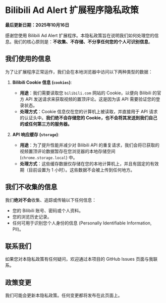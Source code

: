 # Bilibili Ad Alert 扩展程序隐私政策

**最后更新日期：2025年10月16日**

感谢您使用 Bilibili Ad Alert 扩展程序。本隐私政策旨在说明我们如何处理您的信息。我们的核心原则是：**不收集、不存储、不分享任何您的个人可识别信息**。

## 我们使用的信息

为了让扩展程序正常运作，我们会在本地浏览器中访问以下两种类型的数据：

1.  **Bilibili Cookie 信息 (`cookies`)**:
    * **用途**：我们需要读取您 `bilibili.com` 网站的 Cookie，以便向 Bilibili 的官方 API 发送请求来获取视频的置顶评论。这是因为该 API 需要验证您的登录状态。
    * **处理方式**：Cookie 信息仅在您的计算机上被读取，并直接用于 API 请求的认证头中。**我们绝不会存储您的 Cookie，也不会将其发送到我们自己的或任何第三方的服务器。**

2.  **API 响应缓存 (`storage`)**:
    * **用途**：为了提升性能并减少对 Bilibili API 的重复请求，我们会将已获取的视频置顶评论数据暂存在您浏览器的本地存储空间 (`chrome.storage.local`) 中。
    * **处理方式**：这些缓存数据仅存储在您的本地计算机上，并且有固定的有效期（目前设置为 1 小时）。这些数据不会被上传到任何地方。

## 我们不收集的信息

我们**绝对不会**收集、追踪或传输以下任何信息：
* 您的 Bilibili 账号、密码或个人资料。
* 您的浏览历史记录。
* 任何可用于识别您个人身份的信息 (Personally Identifiable Information, PII)。

## 联系我们

如果您对本隐私政策有任何疑问，欢迎通过本项目的 GitHub Issues 页面与我联系。

## 政策变更

我们可能会更新本隐私政策。任何变更都将发布在此页面上。